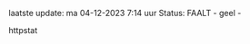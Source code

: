 laatste update: 
ma 04-12-2023  7:14   uur 
Status: FAALT - geel - 
<div class="service Y">httpstat</div>